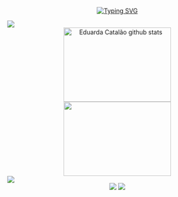 
<div align="center">
  
[![Typing SVG](https://readme-typing-svg.demolab.com?font=Fira+Code&color=c77dff&size=27&duration=3500&pause=500&center=true&vCenter=true&width=435&lines=Welcome+to+my+profile!;I'm+Duda;I'm+a+Systems+Developer)](https://git.io/typing-svg)
</div>

<img src="https://user-images.githubusercontent.com/73097560/115834477-dbab4500-a447-11eb-908a-139a6edaec5c.gif">

<div align="left">

<div align="center">
  <div align="center flex">
    <img width="70%" height="170px" src="https://github-readme-stats.vercel.app/api?username=dudacatalao&show_icons=true&count_private=true&hide_border=true&title_color=c77dff&icon_color=e0aaff&text_color=2283A2&bg_color=0d1117" alt="Eduarda Catalão github stats" /> 
    <img width="70%" height="170px" src="https://github-readme-stats.vercel.app/api/top-langs/?username=dudacatalao&layout=compact&hide_border=true&title_color=c77dff&text_color=e0aaff&bg_color=0d1117" />
   </div>
</div>

 <img src="https://user-images.githubusercontent.com/73097560/115834477-dbab4500-a447-11eb-908a-139a6edaec5c.gif">

 <div align="center"> 
  <a href="https://instagram.com/duda.melox" target="_blank"><img src="https://img.shields.io/badge/-Instagram-c77dff?style=for-the-badge&logo=instagram&logoColor=white" target="_blank"></a>
  <a href = "mailto:dmelocatalao@gmail.com"><img src="https://img.shields.io/badge/-Gmail-%23333?style=for-the-badge&logo=gmail&logoColor=white" target="_blank"></a>
  
</div>
